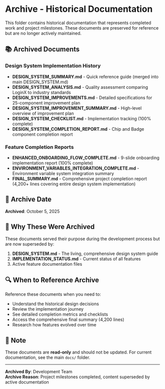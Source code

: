 # Archive - Historical Documentation

This folder contains historical documentation that represents completed work and
project milestones. These documents are preserved for reference but are no
longer actively maintained.

## 📚 Archived Documents

### Design System Implementation History

- **DESIGN_SYSTEM_SUMMARY.md** - Quick reference guide (merged into main
  DESIGN_SYSTEM.md)
- **DESIGN_SYSTEM_ANALYSIS.md** - Quality assessment comparing LoginX to
  industry standards
- **DESIGN_SYSTEM_IMPROVEMENTS.md** - Detailed specifications for 25-component
  improvement plan
- **DESIGN_SYSTEM_IMPROVEMENT_SUMMARY.md** - High-level overview of improvement
  plan
- **DESIGN_SYSTEM_CHECKLIST.md** - Implementation tracking (100% complete)
- **DESIGN_SYSTEM_COMPLETION_REPORT.md** - Chip and Badge component completion
  report

### Feature Completion Reports

- **ENHANCED_ONBOARDING_FLOW_COMPLETE.md** - 9-slide onboarding implementation
  report (100% complete)
- **ENVIRONMENT_VARIABLES_INTEGRATION_COMPLETE.md** - Environment variable
  system integration summary
- **FINAL_SUMMARY.md** - Comprehensive project completion report (4,200+ lines
  covering entire design system implementation)

## 📅 Archive Date

**Archived**: October 5, 2025

## 📖 Why These Were Archived

These documents served their purpose during the development process but are now
superseded by:

1. **DESIGN_SYSTEM.md** - The living, comprehensive design system guide
2. **IMPLEMENTATION_STATUS.md** - Current status of all features
3. Active feature documentation files

## 🔍 When to Reference Archive

Reference these documents when you need to:

- Understand the historical design decisions
- Review the implementation journey
- See detailed completion metrics and checklists
- Access the comprehensive final summary (4,200 lines)
- Research how features evolved over time

## 📝 Note

These documents are **read-only** and should not be updated. For current
documentation, see the main `docs/` folder.

---

**Archived By**: Development Team  
**Archive Reason**: Project milestones completed, content superseded by active
documentation
